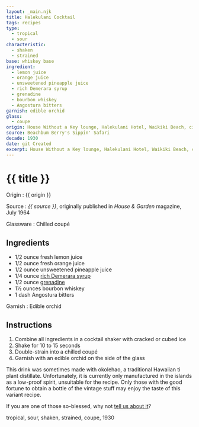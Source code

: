 ```yaml
---
layout: _main.njk
title: Halekulani Cocktail
tags: recipes
type:
  - tropical
  - sour
characteristic:
  - shaken
  - strained
base: whiskey base
ingredient:
  - lemon juice
  - orange juice
  - unsweetened pineapple juice
  - rich Demerara syrup
  - grenadine
  - bourbon whiskey
  - Angostura bitters
garnish: edible orchid
glass:
  - coupe
origin: House Without a Key lounge, Halekulani Hotel, Waikiki Beach, circa 1930s.
source: Beachbum Berry's Sippin' Safari
decade: 1930
date: git Created
excerpt: House Without a Key lounge, Halekulani Hotel, Waikiki Beach, circa 1930s.
---
```

<!-- markdownlint-disable MD025 -->
# {{ title }}
<!-- markdownlint-enable MD025 -->

Origin
  : {{ origin }}

Source
  : <cite><span data-pagefind-filter="Source">{{ source }}</span></cite>, originally published in <span data-pagefind-filter="Source"><cite>House & Garden</cite> magazine</span>, July 1964

Glassware
  : Chilled coupé

## Ingredients

* 1/2 ounce fresh lemon juice
* 1/2 ounce fresh orange juice
* 1/2 ounce unsweetened pineapple juice
* 1/4 ounce [rich Demerara syrup](/mixes/2-1-simple-syrup)
* 1/2 ounce [grenadine](/mixes/grenadine)
* 1&frac12; ounces bourbon whiskey
* 1 dash Angostura bitters

Garnish
  : <span data-pagefind-filter="Garnish">Edible orchid</span>

## Instructions

1. Combine all ingredients in a cocktail shaker with cracked or cubed ice
2. Shake for 10 to 15 seconds
3. Double-strain into a chilled coupé
4. Garnish with an edible orchid on the side of the glass

<tiki-callout type="note">

  This drink was sometimes made with <span lang="haw">okolehao</span>, a traditional Hawaiian ti plant distillate. Unfortunately, it is currently only manufactured in the islands as a low-proof spirit, unsuitable for the recipe. Only those with the good fortune to obtain a bottle of the vintage stuff may enjoy the taste of this variant recipe.

  If you are one of those so-blessed, why not [tell us about it](/contact/)?
</tiki-callout>

<div
  class="sr-only"
  data-cat[0]="Drink"
  data-type[0]="Tropical"
  data-type[1]="Sour"
  data-char[0]="Shaken"
  data-char[1]="Strained"
  data-base[0]="Whiskey"
  data-ingredient[0]="Lemon juice"
  data-ingredient[1]="Orange juice"
  data-ingredient[2]="Pineapple juice, unsweetened"
  data-ingredient[3]="Rich Demerara syrup"
  data-ingredient[4]="Grenadine"
  data-ingredient[5]="Whiskey, bourbon"
  data-ingredient[6]="Angostura bitters"
  data-pantry[0]="Edible orchid"
  data-juice[0]="Lemon juice"
  data-juice[1]="Orange juice"
  data-juice[2]="Pineapple juice, unsweetened"
  data-syrup[0]="Rich Demerara syrup"
  data-syrup[1]="Grenadine"
  data-liquor[0]="Whiskey, bourbon"
  data-bitters[0]="Angostura bitters"
  data-origin[0]="Halekulani Hotel, Waikiki Beach"
  data-origin[1]="House Without a Key lounge, Waikiki Beach"
  data-glass[0]="Coupé"
  data-decade[0]="1930"
  data-pagefind-filter="
    Category[data-cat[0]],
    Type[data-type[0]],
    Type[data-type[1]],
    Characteristic[data-char[0]],
    Characteristic[data-char[1]],
    Base[data-base[0]],
    Ingredient[data-ingredient[0]],
    Ingredient[data-ingredient[1]],
    Ingredient[data-ingredient[2]],
    Ingredient[data-ingredient[3]],
    Ingredient[data-ingredient[4]],
    Ingredient[data-ingredient[5]],
    Ingredient[data-ingredient[6]],
    Pantry[data-pantry[0]],
    Juice[data-juice[0]],
    Juice[data-juice[1]],
    Juice[data-juice[2]],
    Syrup[data-syrup[0]],
    Syrup[data-syrup[1]],
    Liquor[data-liquor[0]],
    Bitters[data-bitters[0]],
    Origin[data-origin[0]],
    Origin[data-origin[1]],
    Glassware[data-glass[0]],
    Decade[data-decade[0]]
  "
>
</div>

<div class="keywords" aria-hidden>tropical, sour, shaken, strained, coupe, 1930</div>
